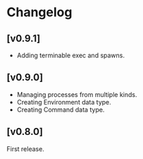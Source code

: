 
# Changelog

## [v0.9.1]

- Adding terminable exec and spawns.

## [v0.9.0]

- Managing processes from multiple kinds.
- Creating Environment data type.
- Creating Command data type.

## [v0.8.0]

First release.